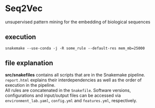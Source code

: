 # Seq2Vec
unsupervised pattern mining for the embedding of biological sequences

## execution ##
`snakemake --use-conda -j -R some_rule --default-res mem_mb=25000`

## file explanation ##
**src/snakefiles** contains all scripts that are in the Snakemake pipeline. `report.html` explains their interdependencies as well as the order of execution in the pipeline.  
All rules are concatenated in the `Snakefile`. Software versions, configurations and input/output files can be accessed via `environment_lab.yaml`, `config.yml` and `features.yml`, respectively.
